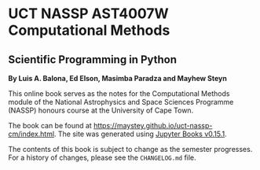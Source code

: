# UCT NASSP AST4007W Computational Methods
## Scientific Programming in Python
**By Luis A. Balona, Ed Elson, Masimba Paradza and Mayhew Steyn**

This online book serves as the notes for the Computational Methods module of the National Astrophysics and Space Sciences Programme (NASSP) honours course at the University of Cape Town.

The book can be found at <https://maystey.github.io/uct-nassp-cm/index.html>. The site was generated using [Jupyter Books v0.15.1](https://jupyterbook.org/intro.html).

The contents of this book is subject to change as the semester progresses. For a history of changes, please see the `CHANGELOG.md` file.
